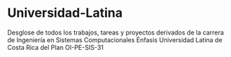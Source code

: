 # Universidad-Latina
 Desglose de todos los trabajos, tareas y proyectos derivados de la carrera de Ingeniería en Sistemas Computacionales Énfasis Universidad Latina de Costa Rica del Plan OI-PE-SIS-31
